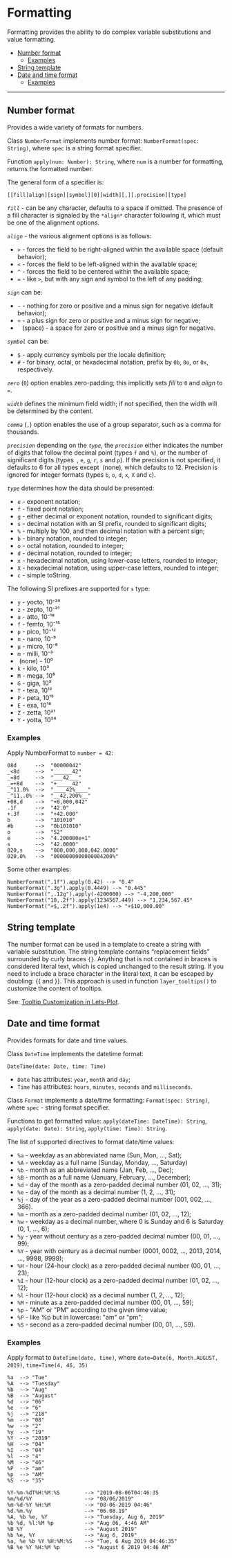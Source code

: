 # Formatting

Formatting provides the ability to do complex variable substitutions and value formatting.


- [Number format](#number-format)
    - [Examples](#examples-number-format)
- [String template](#string-template)
- [Date and time format](#datetime)
    - [Examples](#examples-datetime)
------
<a id="number-format"></a>
## Number format
Provides a wide variety of formats for numbers.

Class `NumberFormat` implements number format: `NumberFormat(spec: String)`, where `spec` is a string format specifier.

Function `apply(num: Number): String`, where `num` is a number for formatting, returns the formatted number.

The general form of a specifier is:

```
[​[fill]align][sign][symbol][0][width][,][.precision][type]
```

*`fill`* - can be any character, defaults to a space if omitted. The presence of a fill character is signaled by the `*align*` character following it,
which must be one of the alignment options.

*`align`* - the various alignment options is as follows:

* `>` - forces the field to be right-aligned within the available space (default behavior);
* `<` - forces the field to be left-aligned within the available space;
* `^` - forces the field to be centered within the available space;
* `=` - like `>`, but with any sign and symbol to the left of any padding;

*`sign`* can be:

* `-` - nothing for zero or positive and a minus sign for negative (default behavior);
* `+` - a plus sign for zero or positive and a minus sign for negative;
* ` ` (space) - a space for zero or positive and a minus sign for negative.

*`symbol`* can be:

* `$` - apply currency symbols per the locale definition;
* `#` - for binary, octal, or hexadecimal notation, prefix by `0b`, `0o`, or `0x`, respectively.

*`zero`* (`0`) option enables zero-padding; this implicitly sets *fill* to `0` and *align* to `=`.

*`width`* defines the minimum field width; if not specified, then the width will be determined by the content.

*`comma`* (`,`) option enables the use of a group separator, such as a comma for thousands.

*`precision`* depending on the *`type`*, the *`precision`* either indicates the number of digits that follow the decimal point (types `f` and `%`), or the number of significant digits (types` ​`, `e`, `g`, `r`, `s` and `p`).
If the precision is not specified, it defaults to 6 for all types except ​ (none), which defaults to 12.
Precision is ignored for integer formats (types `b`, `o`, `d`, `x`, `X` and `c`).

*`type`* determines how the data should be presented:

* `e` - exponent notation;
* `f` - fixed point notation;
* `g` - either decimal or exponent notation, rounded to significant digits;
* `s` - decimal notation with an SI prefix, rounded to significant digits;
* `%` - multiply by 100, and then decimal notation with a percent sign;
* `b` - binary notation, rounded to integer;
* `o` - octal notation, rounded to integer;
* `d` - decimal notation, rounded to integer;
* `x` - hexadecimal notation, using lower-case letters, rounded to integer;
* `X` - hexadecimal notation, using upper-case letters, rounded to integer;
* `c` - simple toString.

The following SI prefixes are supported for `s` type:

* `y` - yocto, 10⁻²⁴
* `z` - zepto, 10⁻²¹
* `a` - atto, 10⁻¹⁸
* `f` - femto, 10⁻¹⁵
* `p` - pico, 10⁻¹²
* `n` - nano, 10⁻⁹
* `µ` - micro, 10⁻⁶
* `m` - milli, 10⁻³
* `​` (none) - 10⁰
* `k` - kilo, 10³
* `M` - mega, 10⁶
* `G` - giga, 10⁹
* `T` - tera, 10¹²
* `P` - peta, 10¹⁵
* `E` - exa, 10¹⁸
* `Z` - zetta, 10²¹
* `Y` - yotta, 10²⁴



<a id="examples-number-format"></a>
### Examples

Apply NumberFormat to `number = 42`:
```
08d      -->  "00000042"
_<8d     -->  "______42"
_=8d     -->  "___42___"
_=+8d    -->  "+_____42"
_^11.0%  -->  "____42%____"
_^11,.0% -->  "__42,200%__"
+08,d    -->  "+0,000,042"
.1f      -->  "42.0"
+.3f     -->  "+42.000"
b        -->  "101010"
#b       -->  "0b101010"
o        -->  "52"
e        -->  "4.200000e+1"
s        -->  "42.0000"
020,s    -->  "000,000,000,042.0000"
020.0%   -->  "0000000000000004200%"
```
Some other examples:
```
NumberFormat(".1f").apply(0.42) --> "0.4"
NumberFormat(".3g").apply(0.4449) --> "0.445"
NumberFormat(",.12g").apply(-4200000) --> "-4,200,000" 
NumberFormat("10,.2f").apply(1234567.449) --> "1,234,567.45"
NumberFormat("+$,.2f").apply(1e4) --> "+$10,000.00"
```

<a id="string-template"></a>
## String template

The number format can be used in a template to create a string with variable substitution.
The string template contains “replacement fields” surrounded by curly braces `{}`. 
Anything that is not contained in braces is considered literal text, which is copied unchanged to the result string. 
If you need to include a brace character in the literal text, it can be escaped by doubling: {{ and }}.
This approach is used in function `layer_tooltips()` to customize the content of tooltips.

See: [Tooltip Customization in Lets-Plot](https://github.com/JetBrains/lets-plot/blob/master/docs/tooltips.md).


<a id="datetime"></a>
## Date and time format
Provides formats for date and time values.

Class `DateTime` implements the datetime format:

`DateTime(date: Date, time: Time)`

* `Date` has attributes: `year`, `month` and `day`;
* `Time` has attributes: `hours`, `minutes`, `seconds` and `milliseconds`.

Class `Format` implements a date/time formatting: `Format(spec: String)`, where `spec` - string format specifier.

Functions to get formatted value:
`apply(dateTime: DateTime): String`, 
`apply(date: Date): String`,
`apply(time: Time): String`.

The list of supported directives to format date/time values:
* `%a` - weekday as an abbreviated name (Sun, Mon, …, Sat);
* `%A` - weekday as a full name (Sunday, Monday, …, Saturday)
* `%b` - month as an abbreviated name (Jan, Feb, …, Dec);
* `%B` - month as a full name (January, February, …, December);
* `%d` - day of the month as a zero-padded decimal number (01, 02, …, 31);
* `%e` - day of the month as a decimal number (1, 2, …, 31);
* `%j` - day of the year as a zero-padded decimal number (001, 002, …, 366).
* `%m` - month as a zero-padded decimal number (01, 02, …, 12);
* `%w` - weekday as a decimal number, where 0 is Sunday and 6 is Saturday (0, 1, …, 6);
* `%y` - year without century as a zero-padded decimal number (00, 01, …, 99);
* `%Y` - year with century as a decimal number (0001, 0002, …, 2013, 2014, …, 9998, 9999);
* `%H` - hour (24-hour clock) as a zero-padded decimal number (00, 01, …, 23);
* `%I` - hour (12-hour clock) as a zero-padded decimal number (01, 02, …, 12);
* `%l` - hour (12-hour clock) as a decimal number (1, 2, …, 12);
* `%M` - minute as a zero-padded decimal number (00, 01, …, 59);
* `%p` - "AM" or "PM" according to the given time value;
* `%P` - like %p but in lowercase: "am" or "pm";
* `%S` - second as a zero-padded decimal number (00, 01, …, 59).

<a id="examples-datetime"></a>
### Examples

Apply format to `DateTime(date, time)`, 
where `date=Date(6, Month.AUGUST, 2019)`, `time=Time(4, 46, 35)`
```
%a  --> "Tue"
%A  --> "Tuesday"
%b  --> "Aug"
%B  --> "August"
%d  --> "06"
%e  --> "6"
%j  --> "218"
%m  --> "08"
%w  --> "2" 
%y  --> "19"
%Y  --> "2019"
%H  --> "04"
%I  --> "04"
%l  --> "4"
%M  --> "46"
%P  --> "am"
%p  --> "AM"
%S  --> "35"

%Y-%m-%dT%H:%M:%S        --> "2019-08-06T04:46:35
%m/%d/%Y                 --> "08/06/2019"
%m-%d-%Y %H:%M           --> "08-06-2019 04:46"
%d.%m.%y                 --> "06.08.19"
%A, %b %e, %Y            --> "Tuesday, Aug 6, 2019"
%b %d, %l:%M %p          --> "Aug 06, 4:46 AM"
%B %Y                    --> "August 2019"
%b %e, %Y                --> "Aug 6, 2019"
%a, %e %b %Y %H:%M:%S    --> "Tue, 6 Aug 2019 04:46:35"
%B %e %Y %H:%M %p        --> "August 6 2019 04:46 AM"
```

